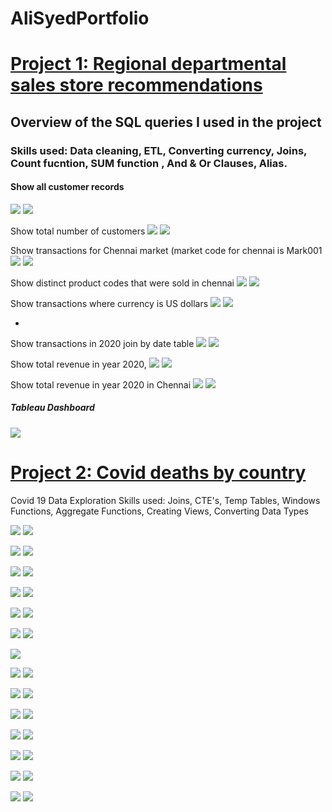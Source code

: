  # AliSyedPortfolio

# [Project 1: Regional departmental sales store recommendations](https://github.com/HassenAliSyed/AliSyedPortfolio)

## Overview of the SQL queries I used in the project
### Skills used:  Data cleaning, ETL, Converting currency, Joins, Count fucntion,  SUM function , And & Or Clauses, Alias.

#### Show all customer records

![](/boat/2.png)
![](/boat/2....png)


Show total number of customers
![](/boat/1.png) 
![](/boat/1....png)

Show transactions for Chennai market (market code for chennai is Mark001
![](/boat/4.png)
![](/boat/4....png)


Show distinct product codes that were sold in chennai
![](/boat/dis.png)
![](/boat/distinct.....png)


Show transactions where currency is US dollars
![](/boat/6.png)
![](/boat/6....png)

-
Show transactions in 2020 join by date table
![](/boat/MA...png)
![](/boat/MA.png)


Show total revenue in year 2020,
![](/boat/fINAL.png)
![](/boat/nA...png)


Show total revenue in year 2020 in Chennai
![](/boat/9.png)
![](/boat/9....png)

##### Tableau Dashboard
![](/boat/Tableau%20dashboardSalesIn.png)

# [Project 2: Covid deaths by country](https://github.com/HassenAliSyed/AliSyedPortfolio)


Covid 19 Data Exploration 
Skills used: Joins, CTE's, Temp Tables, Windows Functions, Aggregate Functions, Creating Views, Converting Data Types


![](/boat/2..png)
![](/boat/mmmm.png)

![](/boat/3..png)
![](/boat/mmmmm.png)

![](/boat/4..png)
![](/boat/mmmmmm.png)

![](boat/6..png)
![](/boat/mmmmmmmm.png)

![](boat/7..png)
![](/boat/mmmmmmmmmm.png)

![](/boat/8..png)
![](/boat/mmmmmmmmmmmmm.png)

![](/boat/9..png)

![](/boat/10..png)
![](/boat/nnnnnn.png)

![](/boat/11..png)
![](/boat/nnnnnnnn.png)

![](/boat/12..png)
![](/boat/nnnnnnnnnnnn.png)

![](/boat/13..png)
![](/boat/nn.png)

![](/boat/nnnnnnnnnnnnn.png)
![](/boat/Thz.png)

![](/boat/14..png)
![](/boat/nnnnnnnnnnnnnnn.png)

![](/boat/15..png)
![](/boat/nnnnnnnnnnnnnn.png)


